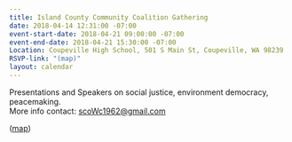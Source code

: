 ```yaml
---
title: Island County Community Coalition Gathering
date: 2018-04-14 12:31:00 -07:00
event-start-date: 2018-04-21 09:00:00 -07:00
event-end-date: 2018-04-21 15:30:00 -07:00
Location: Coupeville High School, 501 S Main St, Coupeville, WA 98239
RSVP-link: "(map)"
layout: calendar
---
```


Presentations and Speakers on social justice, environment democracy, peacemaking.\
More info contact: [scoWc1962@gmail.com](mailto:scoWc1962@gmail.com)

\([map](https://maps.google.com/maps?hl=en&q=Coupeville%20High%20School%2C%20501%20S%20Main%20St%2C%20Coupeville%2C%20WA%2098239%2C%20USA))